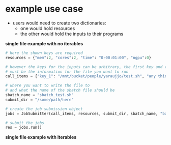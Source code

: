 # example use case

* users would need to create two dictionaries: 
    * one would hold resources
    * the other would hold the inputs to their programs

**single file example with no iterables**

```python
# here the shown keys are required
resources = {"mem":2, "cores":2, "time": "0-00:01:00", "ngpu":0}

# however the keys for the inputs can be arbitrary, the first key and value pair
# must be the information for the file you want to run
call_items = {"key_1": "/mnt/bucket/people/yaraujjo/test.sh", "any thing": 3}

# where you want to write the file to
# and what the name of the sbatch file should be
sbatch_name = "sbatch_test.sh"
submit_dir = "/some/path/here"

# create the job submission object
jobs = JobSubmitter(call_items, resources, submit_dir, sbatch_name, "bash")

# submit the jobs
res = jobs.run()
```

**single file example with iterables**

